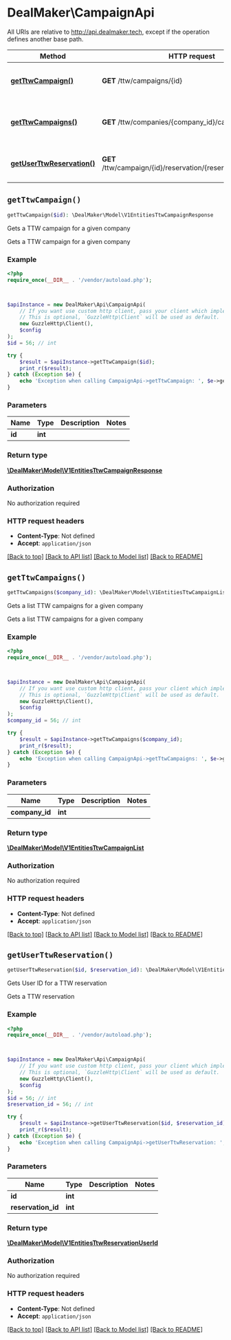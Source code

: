 # DealMaker\CampaignApi

All URIs are relative to http://api.dealmaker.tech, except if the operation defines another base path.

| Method | HTTP request | Description |
| ------------- | ------------- | ------------- |
| [**getTtwCampaign()**](CampaignApi.md#getTtwCampaign) | **GET** /ttw/campaigns/{id} | Gets a TTW campaign for a given company |
| [**getTtwCampaigns()**](CampaignApi.md#getTtwCampaigns) | **GET** /ttw/companies/{company_id}/campaigns | Gets a list TTW campaigns for a given company |
| [**getUserTtwReservation()**](CampaignApi.md#getUserTtwReservation) | **GET** /ttw/campaign/{id}/reservation/{reservation_id}/user_id | Gets User ID for a TTW reservation |


## `getTtwCampaign()`

```php
getTtwCampaign($id): \DealMaker\Model\V1EntitiesTtwCampaignResponse
```

Gets a TTW campaign for a given company

Gets a TTW campaign for a given company

### Example

```php
<?php
require_once(__DIR__ . '/vendor/autoload.php');



$apiInstance = new DealMaker\Api\CampaignApi(
    // If you want use custom http client, pass your client which implements `GuzzleHttp\ClientInterface`.
    // This is optional, `GuzzleHttp\Client` will be used as default.
    new GuzzleHttp\Client(),
    $config
);
$id = 56; // int

try {
    $result = $apiInstance->getTtwCampaign($id);
    print_r($result);
} catch (Exception $e) {
    echo 'Exception when calling CampaignApi->getTtwCampaign: ', $e->getMessage(), PHP_EOL;
}
```

### Parameters

| Name | Type | Description  | Notes |
| ------------- | ------------- | ------------- | ------------- |
| **id** | **int**|  | |

### Return type

[**\DealMaker\Model\V1EntitiesTtwCampaignResponse**](../Model/V1EntitiesTtwCampaignResponse.md)

### Authorization

No authorization required

### HTTP request headers

- **Content-Type**: Not defined
- **Accept**: `application/json`

[[Back to top]](#) [[Back to API list]](../../README.md#endpoints)
[[Back to Model list]](../../README.md#models)
[[Back to README]](../../README.md)

## `getTtwCampaigns()`

```php
getTtwCampaigns($company_id): \DealMaker\Model\V1EntitiesTtwCampaignList
```

Gets a list TTW campaigns for a given company

Gets a list TTW campaigns for a given company

### Example

```php
<?php
require_once(__DIR__ . '/vendor/autoload.php');



$apiInstance = new DealMaker\Api\CampaignApi(
    // If you want use custom http client, pass your client which implements `GuzzleHttp\ClientInterface`.
    // This is optional, `GuzzleHttp\Client` will be used as default.
    new GuzzleHttp\Client(),
    $config
);
$company_id = 56; // int

try {
    $result = $apiInstance->getTtwCampaigns($company_id);
    print_r($result);
} catch (Exception $e) {
    echo 'Exception when calling CampaignApi->getTtwCampaigns: ', $e->getMessage(), PHP_EOL;
}
```

### Parameters

| Name | Type | Description  | Notes |
| ------------- | ------------- | ------------- | ------------- |
| **company_id** | **int**|  | |

### Return type

[**\DealMaker\Model\V1EntitiesTtwCampaignList**](../Model/V1EntitiesTtwCampaignList.md)

### Authorization

No authorization required

### HTTP request headers

- **Content-Type**: Not defined
- **Accept**: `application/json`

[[Back to top]](#) [[Back to API list]](../../README.md#endpoints)
[[Back to Model list]](../../README.md#models)
[[Back to README]](../../README.md)

## `getUserTtwReservation()`

```php
getUserTtwReservation($id, $reservation_id): \DealMaker\Model\V1EntitiesTtwReservationUserId
```

Gets User ID for a TTW reservation

Gets a TTW reservation

### Example

```php
<?php
require_once(__DIR__ . '/vendor/autoload.php');



$apiInstance = new DealMaker\Api\CampaignApi(
    // If you want use custom http client, pass your client which implements `GuzzleHttp\ClientInterface`.
    // This is optional, `GuzzleHttp\Client` will be used as default.
    new GuzzleHttp\Client(),
    $config
);
$id = 56; // int
$reservation_id = 56; // int

try {
    $result = $apiInstance->getUserTtwReservation($id, $reservation_id);
    print_r($result);
} catch (Exception $e) {
    echo 'Exception when calling CampaignApi->getUserTtwReservation: ', $e->getMessage(), PHP_EOL;
}
```

### Parameters

| Name | Type | Description  | Notes |
| ------------- | ------------- | ------------- | ------------- |
| **id** | **int**|  | |
| **reservation_id** | **int**|  | |

### Return type

[**\DealMaker\Model\V1EntitiesTtwReservationUserId**](../Model/V1EntitiesTtwReservationUserId.md)

### Authorization

No authorization required

### HTTP request headers

- **Content-Type**: Not defined
- **Accept**: `application/json`

[[Back to top]](#) [[Back to API list]](../../README.md#endpoints)
[[Back to Model list]](../../README.md#models)
[[Back to README]](../../README.md)
